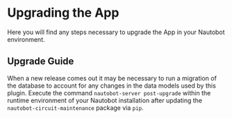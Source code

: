 # Upgrading the App

Here you will find any steps necessary to upgrade the App in your Nautobot environment.

## Upgrade Guide

When a new release comes out it may be necessary to run a migration of the database to account for any changes in the data models used by this plugin. Execute the command `nautobot-server post-upgrade` within the runtime environment of your Nautobot installation after updating the `nautobot-circuit-maintenance` package via `pip`.
